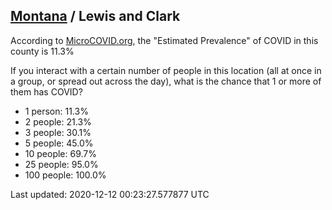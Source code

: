 
## [Montana](/united-states/montana) / Lewis and Clark

According to [MicroCOVID.org](http://microcovid.org),
the "Estimated Prevalence" of COVID in this county is 11.3%

If you interact with a certain number of people in this location
(all at once in a group, or spread out across the day), what is the chance that
1 or more of them has COVID?

- 1 person: 11.3%
- 2 people: 21.3%
- 3 people: 30.1%
- 5 people: 45.0%
- 10 people: 69.7%
- 25 people: 95.0%
- 100 people: 100.0%

Last updated: 2020-12-12 00:23:27.577877 UTC
